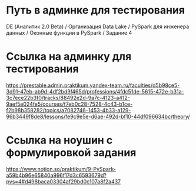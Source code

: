 # Путь в админке для тестирования
DE (Аналитик 2.0 Beta) / Организация Data Lake / PySpark для инженера данных / Оконные функции в PySpark / Задание 4

# Ссылка на админку для тестирования
https://prestable.admin.praktikum.yandex-team.ru/faculties/d5b98ce5-3d91-47eb-ab9d-4df2bd9f465d/professions/4fdc51de-5615-472e-b31a-3c7ece22b3f0/tracks/88492e2d-9a7c-4123-a412-9aef5e024fe5/courses/f7eb0c28-7528-4c43-b1ce-f2b98b358282/topics/a7082746-1453-4b33-a129-96b3449f8de8/lessons/fe9c9e5e-d6ae-492d-bf10-44df096634bc/theory/

# Ссылка на ноушин с формулировкой задания
https://www.notion.so/praktikum/9-PySpark-a59b4b96e65840a996f17d3c6593679d?pvs=4#d498baca03304af29bd0c107a8f2a437

